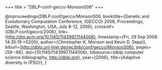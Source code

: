 +++
title = "DBLP-conf-gecco-MonsonS06"
+++

@inproceedings{DBLP:conf/gecco/MonsonS06,
   booktitle={Genetic and Evolutionary Computation Conference, {GECCO} 2006, Proceedings, Seattle, Washington, USA, July 8-12, 2006},
   crossref={DBLP:conf/gecco/2006},
   link={http://doi.acm.org/10.1145/1143997.1144006},
   timestamp={Fri, 29 Sep 2006 14:35:19 +0200},
   author={Christopher K. Monson and
Kevin D. Seppi},
   biburl={http://dblp.uni-trier.de/rec/bib/conf/gecco/MonsonS06},
   pages={59--66},
   doi={10.1145/1143997.1144006},
   bibsource={dblp computer science bibliography, http://dblp.org},
   year={2006},
   title={Adaptive diversity in {PSO}},
}
